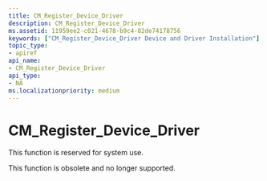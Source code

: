 ```yaml
---
title: CM_Register_Device_Driver
description: CM_Register_Device_Driver
ms.assetid: 11959ee2-c021-4678-b9c4-82de74178756
keywords: ["CM_Register_Device_Driver Device and Driver Installation"]
topic_type:
- apiref
api_name:
- CM_Register_Device_Driver
api_type:
- NA
ms.localizationpriority: medium
---
```


# CM_Register_Device_Driver

This function is reserved for system use.

This function is obsolete and no longer supported.
